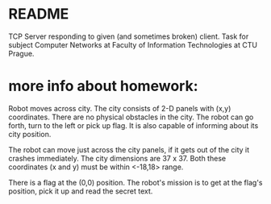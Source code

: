 # README #

TCP Server responding to given (and sometimes broken) client. Task for subject Computer Networks at Faculty of Information Technologies at CTU Prague.

# more info about homework: #

Robot moves across city. The city consists of 2-D panels with (x,y) coordinates. There are no physical obstacles in the city. The robot can go forth, turn to the left or pick up flag. It is also capable of informing about its city position.

The robot can move just across the city panels, if it gets out of the city it crashes immediately. The city dimensions are 37 x 37. Both these coordinates (x and y) must be within <-18,18> range.

There is a flag at the (0,0) position. The robot's mission is to get at the flag's position, pick it up and read the secret text.
